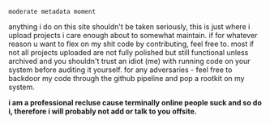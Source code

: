 `moderate metadata moment`

anything i do on this site shouldn't be taken seriously, this is just where i upload projects i care enough about to somewhat maintain. if for whatever reason u want to flex on my shit code by contributing, feel free to. most if not all projects uploaded are not fully polished but still functional unless archived and you shouldn't trust an idiot (me) with running code on your system before auditing it yourself. for any adversaries - feel free to backdoor my code through the github pipeline and pop a rootkit on my system.

**i am a professional recluse cause terminally online people suck and so do i, therefore i will probably not add or talk to you offsite.**
